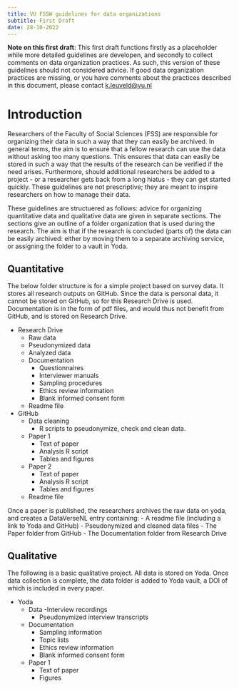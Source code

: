 ```yaml
---
title: VU FSSW guidelines for data organizations
subtitle: First Draft
date: 28-10-2022
---
```


**Note on this first draft**: This first draft functions firstly as a placeholder while more detailed guidelines are developen, and secondly to collect comments on data organization practices. As such, this version of these guidelines should not considered advice. If good data organization practices are missing, or you have comments about the practices described in this document, please contact k.leuveld@vu.nl

# Introduction

Researchers of the Faculty of Social Sciences (FSS) are responsible for organizing their data in such a way that they can easily be archived. In general terms, the aim is to ensure that a fellow research can use the data without asking too many questions. This ensures that data can easily be stored in such a way that the results of the research can be verified if the need arises. Furthermore, should additional researchers be added to a project - or a researcher gets back from a long hiatus - they can get started quickly. These guidelines are not prescriptive; they are meant to inspire researchers on how to manage their data. 

These guidelines are structuered as follows: advice for organizing quantitative data and qualitative data are given in separate sections. The sections give an outline of a folder organization that is used during the research. The aim is that if the research is concluded (parts of) the data can be easily archived: either by moving them to a separate archiving service, or assigning the folder to a vault in Yoda.


## Quantitative

The below folder structure is for a simple project based on survey data. It stores all research outputs on GitHub. Since the data is personal data, it cannot be stored on GitHub, so for this Research Drive is used. Documentation is in the form of pdf files, and would thus not benefit from GitHub, and is stored on Research Drive.

- Research Drive
	- Raw data
	- Pseudonymized data
	- Analyzed data
	- Documentation
		- Questionnaires
		- Interviewer manuals
		- Sampling procedures
		- Ethics review information
		- Blank informed consent form
	- Readme file
- GitHub
	- Data cleaning
		- R scripts to pseudonymize, check and clean data.
	- Paper 1
		- Text of paper
		- Analysis R script
		- Tables and figures
	- Paper 2
		- Text of paper
		- Analysis R script
		- Tables and figures
	- Readme file

Once a paper is published, the researchers archives the raw data on yoda, and creates a DataVerseNL entry containing:
	- A readme file (including a link to Yoda and GitHub)
	- Pseudonymized and cleaned data files
	- The Paper folder from GitHub
	- The Documentation folder from Research Drive

## Qualitative

The following is a basic qualitative project. All data is stored on Yoda. Once data collection is complete, the data folder is added to Yoda vault, a DOI of which is included in every paper.

- Yoda
	- Data 
		-Interview recordings
		- Pseudonymized interview transcripts
	- Documentation
		- Sampling information
		- Topic lists
		- Ethics review information
		- Blank informed consent form
	- Paper 1
		- Text of paper
		- Figures

